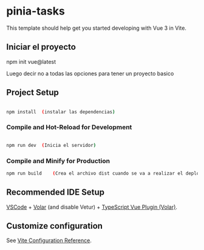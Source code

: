 # pinia-tasks

This template should help get you started developing with Vue 3 in Vite.

## Iniciar el proyecto

npm init vue@latest

Luego decir no a todas las opciones para tener un proyecto basico

## Project Setup

```sh

npm install  (instalar las dependencias)

```

### Compile and Hot-Reload for Development

```sh

npm run dev  (Inicia el servidor)

```

### Compile and Minify for Production

```sh
npm run build    (Crea el archivo dist cuando se va a realizar el deployment)
```

## Recommended IDE Setup

[VSCode](https://code.visualstudio.com/) + [Volar](https://marketplace.visualstudio.com/items?itemName=Vue.volar) (and disable Vetur) + [TypeScript Vue Plugin (Volar)](https://marketplace.visualstudio.com/items?itemName=Vue.vscode-typescript-vue-plugin).

## Customize configuration

See [Vite Configuration Reference](https://vitejs.dev/config/).

